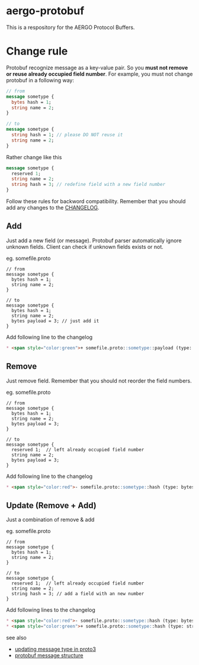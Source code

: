 # aergo-protobuf

This is a respository for the AERGO Protocol Buffers.

# Change rule

Protobuf recognize message as a key-value pair. So you __must not remove or reuse already occupied field number__. For example, you must not change protobuf in a following way:

```proto
// from
message sometype {
  bytes hash = 1;
  string name = 2;
}

// to
message sometype {
  string hash = 1; // please DO NOT reuse it
  string name = 2;
}
```

Rather change like this

```proto
message sometype {
  reserved 1;
  string name = 2;
  string hash = 3; // redefine field with a new field number
}
```

Follow these rules for backword compatibility. Remember that you should add any changes to the [CHANGELOG](./CHANGELOG.md).

## Add

Just add a new field (or message). Protobuf parser automatically ignore unknown fields. Client can check if unknown fields exists or not.

eg. somefile.proto
```
// from
message sometype {
  bytes hash = 1;
  string name = 2;
}

// to
message sometype {
  bytes hash = 1;
  string name = 2;
  bytes payload = 3; // just add it
}
```

Add following line to the changelog
```md
* <span style="color:green">+ somefile.proto::sometype::payload (type: bytes, fieldNo: 3)</span>
```

## Remove

Just remove field. Remember that you should not reorder the field numbers.

eg. somefile.proto
```
// from
message sometype {
  bytes hash = 1;
  string name = 2;
  bytes payload = 3;
}

// to
message sometype {
  reserved 1;  // left already occupied field number
  string name = 2;
  bytes payload = 3;
}
```

Add following line to the changelog
```md
* <span style="color:red">- somefile.proto::sometype::hash (type: bytes, fieldNo: 1)</span>
```

## Update (Remove + Add)

Just a combination of remove & add

eg. somefile.proto
```
// from
message sometype {
  bytes hash = 1;
  string name = 2;
}

// to
message sometype {
  reserved 1;  // left already occupied field number
  string name = 2;
  string hash = 3; // add a field with an new number
}
```

Add following lines to the changelog
```md
* <span style="color:red">- somefile.proto::sometype::hash (type: bytes, fieldNo: 1)</span>
* <span style="color:green">+ somefile.proto::sometype::hash (type: string, fieldNo: 3)</span>
```

see also
* [updating message type in proto3](https://developers.google.com/protocol-buffers/docs/proto3#updating)
* [protobuf message structure](https://developers.google.com/protocol-buffers/docs/encoding#structure)